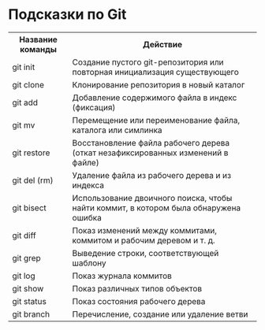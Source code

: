 # Подсказки по Git

<table>
    <tr>
        <th>Название команды</th>
        <th>Действие</th>
    </tr>
    <tr>
        <td>git init</td>
        <td>Создание пустого git-репозитория или повторная инициализация существующего</td>
    </tr>
    <tr>
        <td>git clone</td>
        <td>Клонирование репозитория в новый каталог</td>
    </tr>
    <tr>
        <td>git add</td>
        <td>Добавление содержимого файла в индекс (фиксация)</td>
    </tr>
    <tr> 
        <td>git mv</td>
        <td>Перемещение или переименование файла, каталога или симлинка</td>
    </tr>
    <tr> 
        <td>git restore</td>
        <td>Восстановление файла рабочего дерева (откат незафиксированных изменений в файле)</td>
    </tr>
     <tr> 
        <td>git del (rm)</td>
        <td>Удаление файла из рабочего дерева и из индекса</td>
    </tr>
    <tr> 
        <td>git bisect</td>
        <td>Использование двоичного поиска, чтобы найти коммит, в котором была обнаружена ошибка</td>
    </tr>
    <tr> 
        <td>git diff</td>
        <td>Показ изменений между коммитами, коммитом и рабочим деревом и т. д.</td>
    </tr>
    <tr> 
        <td>git grep</td>
        <td>Выведение строки, соответствующей шаблону</td>
    </tr>
    <tr> 
        <td>git log</td>
        <td>Показ журнала коммитов</td>
    </tr>
    <tr> 
        <td>git show</td>
        <td>Показ различных типов объектов</td>
    </tr>
    <tr> 
        <td>git status</td>
        <td>Показ состояния рабочего дерева</td>
    </tr>
    <tr> 
        <td>git branch</td>
        <td>Перечисление, создание или удаление ветви</td>
    </tr>
</table>